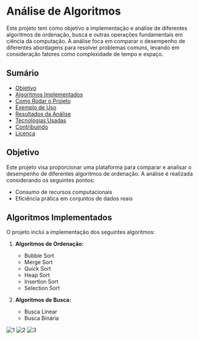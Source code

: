 # Análise de Algoritmos

Este projeto tem como objetivo a implementação e análise de diferentes algoritmos de ordenação, busca e outras operações fundamentais em ciência da computação. A análise foca em comparar o desempenho de diferentes abordagens para resolver problemas comuns, levando em consideração fatores como complexidade de tempo e espaço.

## Sumário

- [Objetivo](#objetivo)
- [Algoritmos Implementados](#algoritmos-implementados)
- [Como Rodar o Projeto](#como-rodar-o-projeto)
- [Exemplo de Uso](#exemplo-de-uso)
- [Resultados da Análise](#resultados-da-análise)
- [Tecnologias Usadas](#tecnologias-usadas)
- [Contribuindo](#contribuindo)
- [Licença](#licença)

## Objetivo

Este projeto visa proporcionar uma plataforma para comparar e analisar o desempenho de diferentes algoritmos de ordenação. A análise é realizada considerando os seguintes pontos:
- Consumo de recursos computacionais
- Eficiência prática em conjuntos de dados reais

## Algoritmos Implementados

O projeto inclui a implementação dos seguintes algoritmos:

1. **Algoritmos de Ordenação:**
   - Bubble Sort
   - Merge Sort
   - Quick Sort
   - Heap Sort
   - Insertion Sort
   - Selection Sort

2. **Algoritmos de Busca:**
   - Busca Linear
   - Busca Binária

![1](https://github.com/user-attachments/assets/0ef8d0b6-a6c8-496f-b3fb-102e8cea234f)
![2](https://github.com/user-attachments/assets/bad29038-49a3-4073-8382-ed5ff0820a33)
![3](https://github.com/user-attachments/assets/1bb1815b-f680-481b-a159-c01435fb4631)

